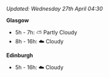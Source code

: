 *Updated: Wednesday 27th April 04:30*

**Glasgow**

* 5h - 7h: :partly_sunny: Partly Cloudy
* 8h - 16h: :cloud: Cloudy

**Edinburgh**

* 5h - 16h: :cloud: Cloudy
